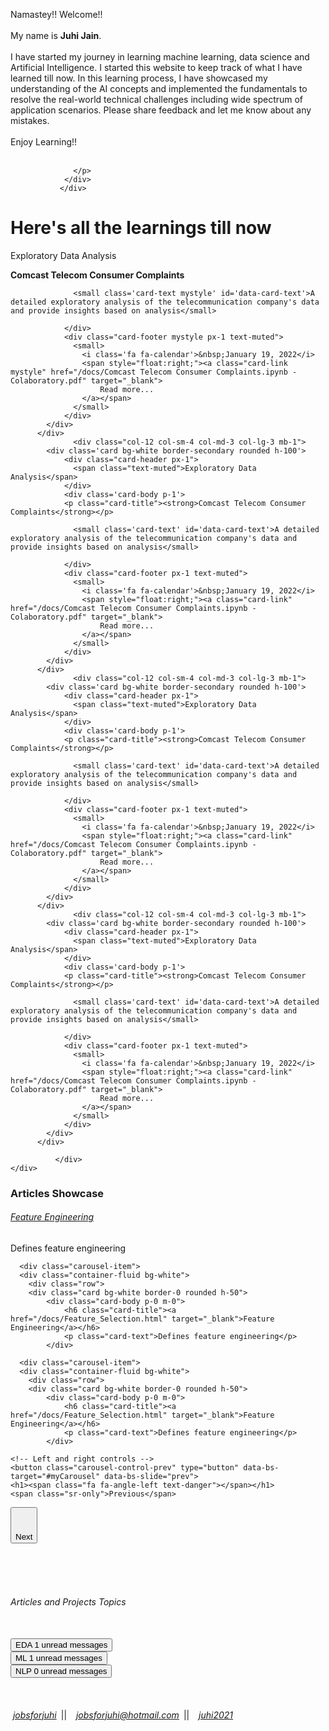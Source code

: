 <head>
  
<link href="https://cdn.jsdelivr.net/npm/bootstrap@5.1.3/dist/css/bootstrap.min.css" rel="stylesheet">

<!-- Latest compiled JavaScript -->
<script src="https://cdn.jsdelivr.net/npm/bootstrap@5.1.3/dist/js/bootstrap.bundle.min.js"></script>
  
  <script src="https://ajax.googleapis.com/ajax/libs/jquery/3.5.1/jquery.min.js"></script>
  <link rel="stylesheet" href="https://cdnjs.cloudflare.com/ajax/libs/font-awesome/4.7.0/css/font-awesome.min.css">
  <style>

        mystyle {
      color: #666666; font-family: 'Open Sans';
      font-size: calc(20px - 1vw);
      line-height: calc(1.1em + 0.5vw);
    }

    
</style>
</head>

<body id="myPage" data-spy="scroll"  data-target=".navbar" data-offset="0">

<div id="about">

<div class='card text-secondary bg-white border-0 rounded h-100 m-2'>
<div class='card-body p-3'>
                  <p class='card-text'> Namastey!!   Welcome!! <br><br>My name is <strong>Juhi Jain</strong>. <br><br>I have started my journey in learning machine learning, data science and Artificial Intelligence. I started this website to keep track of what I have learned till now. In this learning process, I have showcased my understanding of the AI concepts and implemented the fundamentals to resolve the real-world technical challenges including wide spectrum of application scenarios. Please share feedback and let me know about any mistakes.<br><br>Enjoy Learning!! <br><br>
                  
                  </p>
                </div>    
               </div>
               
</div>


<div id="projects">
    <div class="container-fluid bg-white">
    <div class="row">
    <h1 class="text-success">Here's all the learnings till now&nbsp;<i class="fa fa-angle-double-down"></i></h1>
</div>
    	<div class="row">
                          <div class="col-12 col-sm-4 col-md-3 col-lg-3 mb-1">
            <div class='card bg-white border-secondary rounded h-100'>
              	<div class="card-header mystyle px-1">
                  <span class="text-muted">Exploratory Data Analysis</span>
                </div>
                <div class='card-body mystyle p-1'>
                <p class="card-title mystyle"><strong>Comcast Telecom Consumer Complaints</strong></p>
                
                  <small class='card-text mystyle' id='data-card-text'>A detailed exploratory analysis of the telecommunication company's data and provide insights based on analysis</small>
                  
                </div> 
                <div class="card-footer mystyle px-1 text-muted">
                  <small>
                  	<i class='fa fa-calendar'>&nbsp;January 19, 2022</i>
                  	<span style="float:right;"><a class="card-link mystyle" href="/docs/Comcast Telecom Consumer Complaints.ipynb - Colaboratory.pdf" target="_blank">
                    	Read more...
                    </a></span>
                  </small>
                </div>
            </div>          
          </div>     
                  <div class="col-12 col-sm-4 col-md-3 col-lg-3 mb-1">
            <div class='card bg-white border-secondary rounded h-100'>
              	<div class="card-header px-1">
                  <span class="text-muted">Exploratory Data Analysis</span>
                </div>
                <div class='card-body p-1'>
                <p class="card-title"><strong>Comcast Telecom Consumer Complaints</strong></p>
                
                  <small class='card-text' id='data-card-text'>A detailed exploratory analysis of the telecommunication company's data and provide insights based on analysis</small>
                  
                </div> 
                <div class="card-footer px-1 text-muted">
                  <small>
                  	<i class='fa fa-calendar'>&nbsp;January 19, 2022</i>
                  	<span style="float:right;"><a class="card-link" href="/docs/Comcast Telecom Consumer Complaints.ipynb - Colaboratory.pdf" target="_blank">
                    	Read more...
                    </a></span>
                  </small>
                </div>
            </div>          
          </div>  
                  <div class="col-12 col-sm-4 col-md-3 col-lg-3 mb-1">
            <div class='card bg-white border-secondary rounded h-100'>
              	<div class="card-header px-1">
                  <span class="text-muted">Exploratory Data Analysis</span>
                </div>
                <div class='card-body p-1'>
                <p class="card-title"><strong>Comcast Telecom Consumer Complaints</strong></p>
                
                  <small class='card-text' id='data-card-text'>A detailed exploratory analysis of the telecommunication company's data and provide insights based on analysis</small>
                  
                </div> 
                <div class="card-footer px-1 text-muted">
                  <small>
                  	<i class='fa fa-calendar'>&nbsp;January 19, 2022</i>
                  	<span style="float:right;"><a class="card-link" href="/docs/Comcast Telecom Consumer Complaints.ipynb - Colaboratory.pdf" target="_blank">
                    	Read more...
                    </a></span>
                  </small>
                </div>
            </div>          
          </div>     
                  <div class="col-12 col-sm-4 col-md-3 col-lg-3 mb-1">
            <div class='card bg-white border-secondary rounded h-100'>
              	<div class="card-header px-1">
                  <span class="text-muted">Exploratory Data Analysis</span>
                </div>
                <div class='card-body p-1'>
                <p class="card-title"><strong>Comcast Telecom Consumer Complaints</strong></p>
                
                  <small class='card-text' id='data-card-text'>A detailed exploratory analysis of the telecommunication company's data and provide insights based on analysis</small>
                  
                </div> 
                <div class="card-footer px-1 text-muted">
                  <small>
                  	<i class='fa fa-calendar'>&nbsp;January 19, 2022</i>
                  	<span style="float:right;"><a class="card-link" href="/docs/Comcast Telecom Consumer Complaints.ipynb - Colaboratory.pdf" target="_blank">
                    	Read more...
                    </a></span>
                  </small>
                </div>
            </div>          
          </div>     
                  
              </div>            
    </div> 	        
</div>


<!-- Container (Contact Section) -->
<div id="articles">
    <h3 class="text-success m-3">Articles Showcase&nbsp;<i class="fa fa-angle-double-down"></i></h3>
  <div id="myCarousel" class="carousel slide my-0 py-0 px-5" data-bs-ride="carousel">
    <!-- Wrapper for slides -->
    <div class="carousel-inner">
      <div class="carousel-item active">
      <div class="container-fluid bg-white">
    	<div class="row">
      	<div class="card bg-white border-0 rounded h-50">
            <div class="card-body p-0 m-0">
                <h6 class="card-title"><a href="/docs/Feature_Selection.html" target="_blank">Feature Engineering</a></h6>
                <p class="card-text">Defines feature engineering</p>
            </div>
</div>
      </div>
         </div>
      </div>

      <div class="carousel-item">
      <div class="container-fluid bg-white">
    	<div class="row">
      	<div class="card bg-white border-0 rounded h-50">
            <div class="card-body p-0 m-0">
                <h6 class="card-title"><a href="/docs/Feature_Selection.html" target="_blank">Feature Engineering</a></h6>
                <p class="card-text">Defines feature engineering</p>
            </div>
</div>
         </div>
         </div>
      </div>
      
      <div class="carousel-item">
      <div class="container-fluid bg-white">
    	<div class="row">
      	<div class="card bg-white border-0 rounded h-50">
            <div class="card-body p-0 m-0">
                <h6 class="card-title"><a href="/docs/Feature_Selection.html" target="_blank">Feature Engineering</a></h6>
                <p class="card-text">Defines feature engineering</p>
            </div>
</div>
         </div>
         </div>
      </div>
   </div>

    <!-- Left and right controls -->
    <button class="carousel-control-prev" type="button" data-bs-target="#myCarousel" data-bs-slide="prev">
    <h1><span class="fa fa-angle-left text-danger"></span></h1>
    <span class="sr-only">Previous</span>
  </button>
  
  
  <button class="carousel-control-next" type="button" data-bs-target="#myCarousel" data-bs-slide="next">
    <h1><span class="fa fa-angle-right text-danger"></span></h1>
    <span class="visually-hidden">Next</span>
  </button>
  
  </div>
</div>
    
<br>    <br><br>
    
<div id="topics">
  <div class="container-fluid">
    <div class="row">
    <h6 class="text-success text-center">Articles and Projects Topics</h6>
    </div>
    <br>
    <div class="row">
    	<div class="col">
          <button type="button" class="btn py-0 btn-sm btn-primary position-relative">
            EDA
            <span class="position-absolute top-0 start-100 translate-middle badge rounded-pill bg-success">
              1
              <span class="visually-hidden">unread messages</span>
            </span>
          </button>
        </div>
    	<div class="col">
          <button type="button" class="btn py-0 btn-sm btn-primary position-relative">
            ML
            <span class="position-absolute top-0 start-100 translate-middle badge rounded-pill bg-success">
              1
              <span class="visually-hidden">unread messages</span>
            </span>
          </button>
        </div>
        <div class="col">
          <button type="button" class="btn py-0 btn-sm btn-primary position-relative">
            NLP
            <span class="position-absolute top-0 start-100 translate-middle badge rounded-pill bg-success">
              0
              <span class="visually-hidden">unread messages</span>
            </span>
          </button>
        </div>
    </div>
  </div>	    
</div>

<!-- Footer -->
<footer class="text-center">
  <br><br><br>
  <span class="me-2" style="float:right;">
                  <a class="me-2 up-arrow" href="#myPage" data-toggle="tooltip" title="TO TOP">
    <h1><i class="fa fa-sort-up pe-5"></i></h1>
  </a></span>

  <span class="ps-2" style="float:left;">
  <i class="fa fa-linkedin">&nbsp;<a href="www.linkedin.com/in/jobsforjuhi" target="_blank">jobsforjuhi</a></i>&ensp;||&ensp;
                  <i class="fa fa-envelope-o">&nbsp;<a href="mailto:jobsforjuhi@hotmail.com">jobsforjuhi@hotmail.com</a></i>&ensp;||&ensp;
                  <i class="fa fa-github">&nbsp;<a href="https://juhi2021.github.io/docs/index.html#about" target="_blank">juhi2021</a></i>
                  </span>
                  
</footer>
<script>
$(document).ready(function(){
  // Initialize Tooltip
  $('[data-toggle="tooltip"]').tooltip(); 
  
  // Add smooth scrolling to all links in navbar + footer link
  $(".navbar a, footer a[href='#myPage']").on('click', function(event) {

    // Make sure this.hash has a value before overriding default behavior
    if (this.hash !== "") {

      // Prevent default anchor click behavior
      event.preventDefault();

      // Store hash
      var hash = this.hash;

      // Using jQuery's animate() method to add smooth page scroll
      // The optional number (900) specifies the number of milliseconds it takes to scroll to the specified area
      $('html, body').animate({
        scrollTop: $(hash).offset().top
      }, 100, function(){
   
        // Add hash (#) to URL when done scrolling (default click behavior)
        window.location.hash = hash;
      });
    } // End if
  });
})
</script>
</body>
